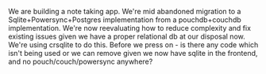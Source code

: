 We are building a note taking app. We're mid abandoned migration to a Sqlite+Powersync+Postgres implementation from a pouchdb+couchdb implementation. We're now reevaluating how to reduce complexity and fix existing issues given we have a proper relational db at our disposal now. We're using crsqlite to do this. Before we press on - is there any code which isn't being used or we can remove given we now have sqlite in the frontend, and no pouch/couch/powersync anywhere?
